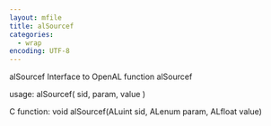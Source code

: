 ```yaml
---
layout: mfile
title: alSourcef
categories:
  - wrap
encoding: UTF-8
---
```


alSourcef  Interface to OpenAL function alSourcef

usage:  alSourcef( sid, param, value )

C function:  void alSourcef(ALuint sid, ALenum param, ALfloat value)